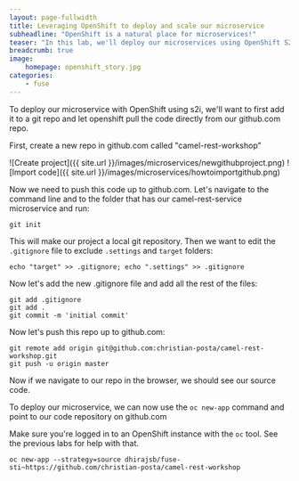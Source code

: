 ```yaml
---
layout: page-fullwidth
title: Leveraging OpenShift to deploy and scale our microservice
subheadline: "OpenShift is a natural place for microservices!"
teaser: "In this lab, we'll deploy our microservices using OpenShift S2i builders"
breadcrumb: true
image:
    homepage: openshift_story.jpg
categories:
    - fuse
---
```


To deploy our microservice with OpenShift using s2i, we'll want to first add it to a git repo and let openshift pull the code directly from our github.com repo.

First, create a new repo in github.com called "camel-rest-workshop"

![Create project]({{ site.url }}/images/microservices/newgithubproject.png)
![Import code]({{ site.url }}/images/microservices/howtoimportgithub.png)

Now we need to push this code up to github.com. Let's navigate to the command line and to the folder that has our camel-rest-service microservice and run:

    git init

This will make our project a local git repository. Then we want to edit the `.gitignore` file to exclude `.settings` and `target` folders:

    echo "target" >> .gitignore; echo ".settings" >> .gitignore
    
Now let's add the new .gitignore file and add all the rest of the files:

    git add .gitignore
    git add .
    git commit -m 'initial commit'
    
Now let's push this repo up to github.com:

    git remote add origin git@github.com:christian-posta/camel-rest-workshop.git
    git push -u origin master
    
Now if we navigate to our repo in the browser, we should see our source code. 

To deploy our microservice, we can now use the `oc new-app` command and point to our code repository on github.com

Make sure you're logged in to an OpenShift instance with the `oc` tool. See the previous labs for help with that.

    oc new-app --strategy=source dhirajsb/fuse-sti~https://github.com/christian-posta/camel-rest-workshop


